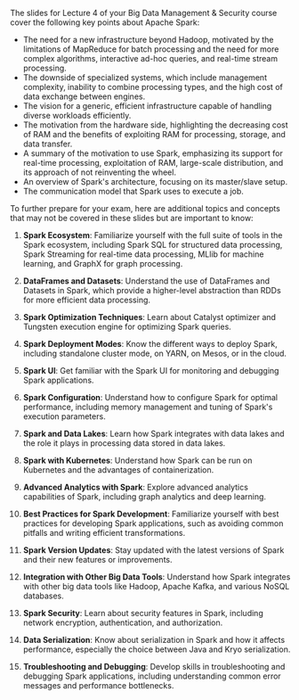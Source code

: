 The slides for Lecture 4 of your Big Data Management & Security course cover the following key points about Apache Spark:

- The need for a new infrastructure beyond Hadoop, motivated by the limitations of MapReduce for batch processing and the need for more complex algorithms, interactive ad-hoc queries, and real-time stream processing.
- The downside of specialized systems, which include management complexity, inability to combine processing types, and the high cost of data exchange between engines.
- The vision for a generic, efficient infrastructure capable of handling diverse workloads efficiently.
- The motivation from the hardware side, highlighting the decreasing cost of RAM and the benefits of exploiting RAM for processing, storage, and data transfer.
- A summary of the motivation to use Spark, emphasizing its support for real-time processing, exploitation of RAM, large-scale distribution, and its approach of not reinventing the wheel.
- An overview of Spark's architecture, focusing on its master/slave setup.
- The communication model that Spark uses to execute a job.

To further prepare for your exam, here are additional topics and concepts that may not be covered in these slides but are important to know:

1. **Spark Ecosystem**: Familiarize yourself with the full suite of tools in the Spark ecosystem, including Spark SQL for structured data processing, Spark Streaming for real-time data processing, MLlib for machine learning, and GraphX for graph processing.
    
2. **DataFrames and Datasets**: Understand the use of DataFrames and Datasets in Spark, which provide a higher-level abstraction than RDDs for more efficient data processing.
    
3. **Spark Optimization Techniques**: Learn about Catalyst optimizer and Tungsten execution engine for optimizing Spark queries.
    
4. **Spark Deployment Modes**: Know the different ways to deploy Spark, including standalone cluster mode, on YARN, on Mesos, or in the cloud.
    
5. **Spark UI**: Get familiar with the Spark UI for monitoring and debugging Spark applications.
    
6. **Spark Configuration**: Understand how to configure Spark for optimal performance, including memory management and tuning of Spark's execution parameters.
    
7. **Spark and Data Lakes**: Learn how Spark integrates with data lakes and the role it plays in processing data stored in data lakes.
    
8. **Spark with Kubernetes**: Understand how Spark can be run on Kubernetes and the advantages of containerization.
    
9. **Advanced Analytics with Spark**: Explore advanced analytics capabilities of Spark, including graph analytics and deep learning.
    
10. **Best Practices for Spark Development**: Familiarize yourself with best practices for developing Spark applications, such as avoiding common pitfalls and writing efficient transformations.
    
11. **Spark Version Updates**: Stay updated with the latest versions of Spark and their new features or improvements.
    
12. **Integration with Other Big Data Tools**: Understand how Spark integrates with other big data tools like Hadoop, Apache Kafka, and various NoSQL databases.
    
13. **Spark Security**: Learn about security features in Spark, including network encryption, authentication, and authorization.
    
14. **Data Serialization**: Know about serialization in Spark and how it affects performance, especially the choice between Java and Kryo serialization.
    
15. **Troubleshooting and Debugging**: Develop skills in troubleshooting and debugging Spark applications, including understanding common error messages and performance bottlenecks.